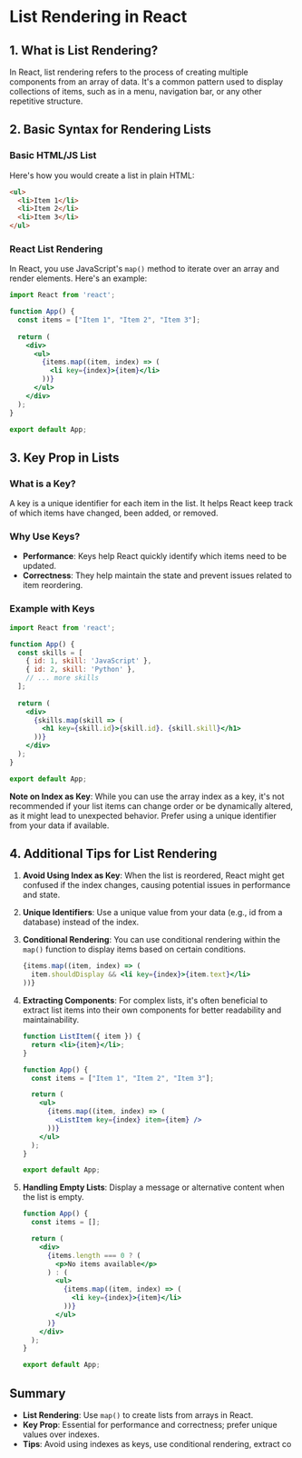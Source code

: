 # List Rendering in React

## 1. What is List Rendering?

In React, list rendering refers to the process of creating multiple components from an array of data. It's a common pattern used to display collections of items, such as in a menu, navigation bar, or any other repetitive structure.

## 2. Basic Syntax for Rendering Lists

### Basic HTML/JS List

Here's how you would create a list in plain HTML:

```html
<ul>
  <li>Item 1</li>
  <li>Item 2</li>
  <li>Item 3</li>
</ul>
```

### React List Rendering

In React, you use JavaScript's `map()` method to iterate over an array and render elements. Here's an example:

```jsx
import React from 'react';

function App() {
  const items = ["Item 1", "Item 2", "Item 3"];
  
  return (
    <div>
      <ul>
        {items.map((item, index) => (
          <li key={index}>{item}</li>
        ))}
      </ul>
    </div>
  );
}

export default App;
```

## 3. Key Prop in Lists

### What is a Key?

A key is a unique identifier for each item in the list. It helps React keep track of which items have changed, been added, or removed.

### Why Use Keys?

- **Performance**: Keys help React quickly identify which items need to be updated.
- **Correctness**: They help maintain the state and prevent issues related to item reordering.

### Example with Keys

```jsx
import React from 'react';

function App() {
  const skills = [
    { id: 1, skill: 'JavaScript' },
    { id: 2, skill: 'Python' },
    // ... more skills
  ];
  
  return (
    <div>
      {skills.map(skill => (
        <h1 key={skill.id}>{skill.id}. {skill.skill}</h1>
      ))}
    </div>
  );
}

export default App;
```

**Note on Index as Key**: While you can use the array index as a key, it's not recommended if your list items can change order or be dynamically altered, as it might lead to unexpected behavior. Prefer using a unique identifier from your data if available.

## 4. Additional Tips for List Rendering

1. **Avoid Using Index as Key**: When the list is reordered, React might get confused if the index changes, causing potential issues in performance and state.

2. **Unique Identifiers**: Use a unique value from your data (e.g., id from a database) instead of the index.

3. **Conditional Rendering**: You can use conditional rendering within the `map()` function to display items based on certain conditions.

   ```jsx
   {items.map((item, index) => (
     item.shouldDisplay && <li key={index}>{item.text}</li>
   ))}
   ```

4. **Extracting Components**: For complex lists, it's often beneficial to extract list items into their own components for better readability and maintainability.

   ```jsx
   function ListItem({ item }) {
     return <li>{item}</li>;
   }

   function App() {
     const items = ["Item 1", "Item 2", "Item 3"];
   
     return (
       <ul>
         {items.map((item, index) => (
           <ListItem key={index} item={item} />
         ))}
       </ul>
     );
   }

   export default App;
   ```

5. **Handling Empty Lists**: Display a message or alternative content when the list is empty.

   ```jsx
   function App() {
     const items = [];
   
     return (
       <div>
         {items.length === 0 ? (
           <p>No items available</p>
         ) : (
           <ul>
             {items.map((item, index) => (
               <li key={index}>{item}</li>
             ))}
           </ul>
         )}
       </div>
     );
   }

   export default App;
   ```

## Summary

- **List Rendering**: Use `map()` to create lists from arrays in React.
- **Key Prop**: Essential for performance and correctness; prefer unique values over indexes.
- **Tips**: Avoid using indexes as keys, use conditional rendering, extract co